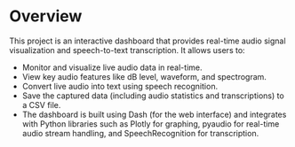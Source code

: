 # Overview
This project is an interactive dashboard that provides real-time audio signal visualization and speech-to-text transcription. It allows users to:
- Monitor and visualize live audio data in real-time.
- View key audio features like dB level, waveform, and spectrogram.
- Convert live audio into text using speech recognition.
- Save the captured data (including audio statistics and transcriptions) to a CSV file.
- The dashboard is built using Dash (for the web interface) and integrates with Python libraries such as Plotly for graphing, pyaudio for real-time audio stream handling, and SpeechRecognition for transcription.

